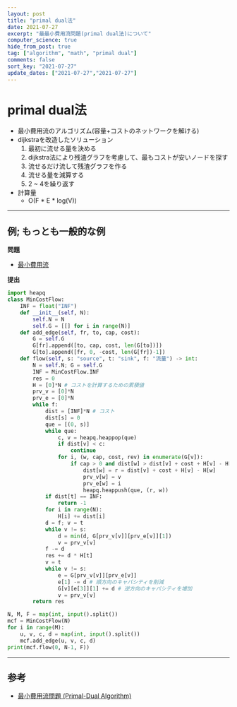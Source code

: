 ```yaml
---
layout: post
title: "primal dual法"
date: 2021-07-27
excerpt: "最最小費用流問題(primal dual法)について"
computer_science: true
hide_from_post: true
tag: ["algorithm", "math", "primal dual"]
comments: false
sort_key: "2021-07-27"
update_dates: ["2021-07-27","2021-07-27"]
---
```



# primal dual法
 - 最小費用流のアルゴリズム(容量+コストのネットワークを解ける)
 - dijkstraを改造したソリューション
	1. 最初に流せる量を決める
	2. dijkstra法により残渣グラフを考慮して、最もコストが安いノードを探す
	3. 流せるだけ流して残渣グラフを作る
	4. 流せる量を減算する
	5. 2 ~ 4を繰り返す
 - 計算量
   - O(F * E * log(V)) 

---

## 例; もっとも一般的な例　

**問題**  
 - [最小費用流](https://judge.u-aizu.ac.jp/onlinejudge/description.jsp?id=GRL_6_B&lang=ja)

**提出**  

```python
import heapq
class MinCostFlow:
    INF = float("INF")
    def __init__(self, N):
        self.N = N
        self.G = [[] for i in range(N)]
    def add_edge(self, fr, to, cap, cost):
        G = self.G
        G[fr].append([to, cap, cost, len(G[to])])
        G[to].append([fr, 0, -cost, len(G[fr])-1])
    def flow(self, s: "source", t: "sink", f: "流量") -> int:
        N = self.N; G = self.G
        INF = MinCostFlow.INF
        res = 0
        H = [0]*N # コストを計算するための累積値
        prv_v = [0]*N
        prv_e = [0]*N
        while f:
            dist = [INF]*N # コスト
            dist[s] = 0
            que = [(0, s)]
            while que:
                c, v = heapq.heappop(que)
                if dist[v] < c:
                    continue
                for i, (w, cap, cost, rev) in enumerate(G[v]):
                    if cap > 0 and dist[w] > dist[v] + cost + H[v] - H[w]:
                        dist[w] = r = dist[v] + cost + H[v] - H[w]
                        prv_v[w] = v
                        prv_e[w] = i
                        heapq.heappush(que, (r, w))
            if dist[t] == INF:
                return -1
            for i in range(N):
                H[i] += dist[i]
            d = f; v = t
            while v != s:
                d = min(d, G[prv_v[v]][prv_e[v]][1])
                v = prv_v[v]
            f -= d
            res += d * H[t]
            v = t
            while v != s:
                e = G[prv_v[v]][prv_e[v]]
                e[1] -= d # 順方向のキャパシティを削減
                G[v][e[3]][1] += d # 逆方向のキャパシティを増加
                v = prv_v[v]
        return res

N, M, F = map(int, input().split())
mcf = MinCostFlow(N)
for i in range(M):
    u, v, c, d = map(int, input().split())
    mcf.add_edge(u, v, c, d)
print(mcf.flow(0, N-1, F))
```

---

## 参考
 - [最小費用流問題 (Primal-Dual Algorithm)](https://tjkendev.github.io/procon-library/python/min_cost_flow/primal-dual.html)
